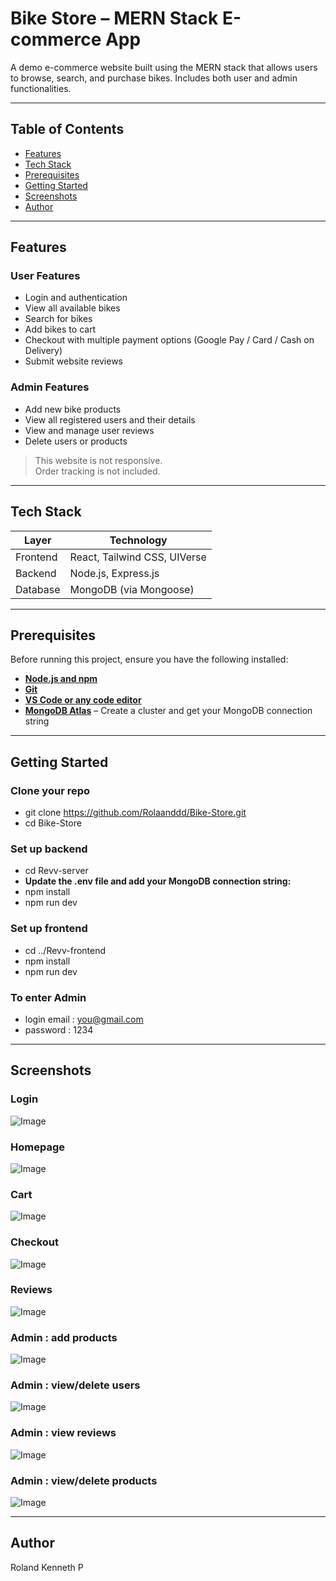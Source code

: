 # Bike Store – MERN Stack E-commerce App

A demo e-commerce website built using the MERN stack that allows users to browse, search, and purchase bikes. Includes both user and admin functionalities.

---

## Table of Contents

- [Features](#features)
- [Tech Stack](#tech-stack)
- [Prerequisites](#prerequisites)
- [Getting Started](#getting-started)
- [Screenshots](#screenshots)
- [Author](#author)

---

## Features

### User Features
- Login and authentication
- View all available bikes
- Search for bikes
- Add bikes to cart
- Checkout with multiple payment options (Google Pay / Card / Cash on Delivery)
- Submit website reviews

### Admin Features
- Add new bike products
- View all registered users and their details
- View and manage user reviews
- Delete users or products

> This website is not responsive.  
> Order tracking is not included.

---

## Tech Stack

| Layer     | Technology                    |
|-----------|-------------------------------|
| Frontend  | React, Tailwind CSS, UIVerse  |
| Backend   | Node.js, Express.js           |
| Database  | MongoDB (via Mongoose)        |

---

## Prerequisites

Before running this project, ensure you have the following installed:

- **[Node.js and npm](https://nodejs.org/)**
- **[Git](https://git-scm.com/)**
- **[VS Code or any code editor](https://code.visualstudio.com/)**
- **[MongoDB Atlas](https://www.mongodb.com/cloud/atlas)** – Create a cluster and get your MongoDB connection string

---


## Getting Started

### Clone your repo
- git clone https://github.com/Rolaanddd/Bike-Store.git
- cd Bike-Store

### Set up backend
- cd Revv-server
- **Update the .env file and add your MongoDB connection string:** 
- npm install
- npm run dev

### Set up frontend
- cd ../Revv-frontend
- npm install
- npm run dev

### To enter Admin 
- login email : you@gmail.com
- password : 1234


---

## Screenshots

### Login
![Image](https://github.com/user-attachments/assets/71ded843-98df-43a8-b98d-c7a5fdb26b95)

### Homepage
![Image](https://github.com/user-attachments/assets/c577b9c0-9524-4ed5-9ea9-25ed95968060)

### Cart 
![Image](https://github.com/user-attachments/assets/821a5e04-97a5-4ca6-8307-904694e0ec02)

### Checkout
![Image](https://github.com/user-attachments/assets/227dfed5-0cc1-4a90-9b2f-962fc52f5214)

### Reviews
![Image](https://github.com/user-attachments/assets/64c34b61-543a-4e30-93dd-d7c61407c750)

### Admin : add products
![Image](https://github.com/user-attachments/assets/108f9073-1ca2-4886-b3cc-a82d63bf2fd3)

### Admin : view/delete users
![Image](https://github.com/user-attachments/assets/b626e618-abe6-44ce-af1a-f1e43bd03e80)

### Admin : view reviews
![Image](https://github.com/user-attachments/assets/618ed53f-2edb-4511-90db-8da61cf7cb65)

### Admin : view/delete products
![Image](https://github.com/user-attachments/assets/fffada52-9683-4ae4-b6bd-c8f201e841df)

---

## Author
Roland Kenneth P



